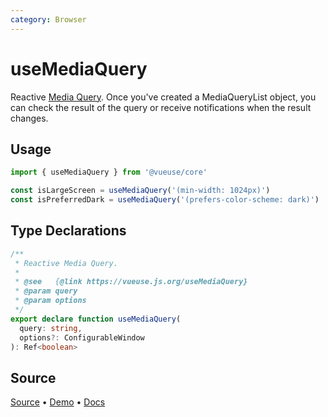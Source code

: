 ```yaml
---
category: Browser
---
```


# useMediaQuery

Reactive [Media Query](https://developer.mozilla.org/en-US/docs/Web/CSS/Media_Queries/Testing_media_queries). Once you've created a MediaQueryList object, you can check the result of the query or receive notifications when the result changes.

## Usage

```js
import { useMediaQuery } from '@vueuse/core'

const isLargeScreen = useMediaQuery('(min-width: 1024px)')
const isPreferredDark = useMediaQuery('(prefers-color-scheme: dark)')
```


<!--FOOTER_STARTS-->
## Type Declarations

```typescript
/**
 * Reactive Media Query.
 *
 * @see   {@link https://vueuse.js.org/useMediaQuery}
 * @param query
 * @param options
 */
export declare function useMediaQuery(
  query: string,
  options?: ConfigurableWindow
): Ref<boolean>
```

## Source

[Source](https://github.com/vueuse/vueuse/blob/master/packages/core/useMediaQuery/index.ts) • [Demo](https://github.com/vueuse/vueuse/blob/master/packages/core/useMediaQuery/demo.vue) • [Docs](https://github.com/vueuse/vueuse/blob/master/packages/core/useMediaQuery/index.md)


<!--FOOTER_ENDS-->
